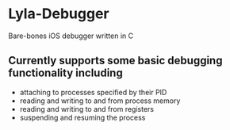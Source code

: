 # Lyla-Debugger
Bare-bones iOS debugger written in C

## Currently supports some basic debugging functionality including

- attaching to processes specified by their PID
- reading and writing to and from process memory
- reading and writing to and from registers
- suspending and resuming the process

